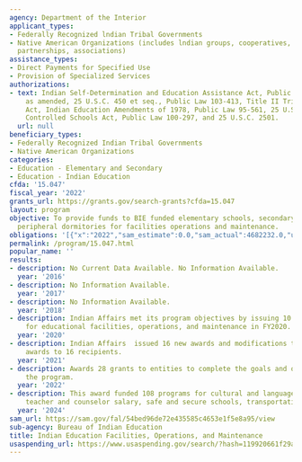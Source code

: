 ```yaml
---
agency: Department of the Interior
applicant_types:
- Federally Recognized lndian Tribal Governments
- Native American Organizations (includes lndian groups, cooperatives, corporations,
  partnerships, associations)
assistance_types:
- Direct Payments for Specified Use
- Provision of Specialized Services
authorizations:
- text: Indian Self-Determination and Education Assistance Act, Public Law 93-638,
    as amended, 25 U.S.C. 450 et seq., Public Law 103-413, Title II Tribal Self-Governance
    Act, Indian Education Amendments of 1978, Public Law 95-561, 25 U.S.C. 2001; Tribally
    Controlled Schools Act, Public Law 100-297, and 25 U.S.C. 2501.
  url: null
beneficiary_types:
- Federally Recognized Indian Tribal Governments
- Native American Organizations
categories:
- Education - Elementary and Secondary
- Education - Indian Education
cfda: '15.047'
fiscal_year: '2022'
grants_url: https://grants.gov/search-grants?cfda=15.047
layout: program
objective: To provide funds to BIE funded elementary schools, secondary schools and
  peripheral dormitories for facilities operations and maintenance.
obligations: '[{"x":"2022","sam_estimate":0.0,"sam_actual":4682232.0,"usa_spending_actual":77214986.39},{"x":"2023","sam_estimate":0.0,"sam_actual":128660851.0,"usa_spending_actual":128660851.31},{"x":"2024","sam_estimate":4728443.0,"sam_actual":0.0,"usa_spending_actual":124180106.79}]'
permalink: /program/15.047.html
popular_name: ''
results:
- description: No Current Data Available. No Information Available.
  year: '2016'
- description: No Information Available.
  year: '2017'
- description: No Information Available.
  year: '2018'
- description: Indian Affairs met its program objectives by issuing 10 grant awards
    for educational facilities, operations, and maintenance in FY2020.
  year: '2020'
- description: Indian Affairs  issued 16 new awards and modifications to existing
    awards to 16 recipients.
  year: '2021'
- description: Awards 28 grants to entities to complete the goals and objectives of
    the program.
  year: '2022'
- description: This award funded 108 programs for cultural and language enhancement,
    teacher and counselor salary, safe and secure schools, transportation.
  year: '2024'
sam_url: https://sam.gov/fal/54bed96de72e435585c4653e1f5e8a95/view
sub-agency: Bureau of Indian Education
title: Indian Education Facilities, Operations, and Maintenance
usaspending_url: https://www.usaspending.gov/search/?hash=119920661f29ae4b5fd44effde8c334e
---
```

